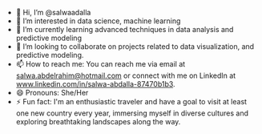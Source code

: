 - 👋 Hi, I’m @salwaadalla
- 👀 I’m interested in data science, machine learning
- 🌱 I’m currently learning advanced techniques in data analysis and predictive modeling
- 💞️ I’m looking to collaborate on projects related to data visualization, and predictive modeling.
- 📫 How to reach me: You can reach me via email at salwa.abdelrahim@hotmail.com or connect with me on LinkedIn at www.linkedin.com/in/salwa-abdalla-87470b1b3.
- 😄 Pronouns: She/Her
- ⚡ Fun fact: I'm an enthusiastic traveler and have a goal to visit at least one new country every year, immersing myself in diverse cultures and exploring breathtaking landscapes along the way.





<!---
salwaadalla/salwaadalla is a ✨ special ✨ repository because its `README.md` (this file) appears on your GitHub profile.
You can click the Preview link to take a look at your changes.
--->
